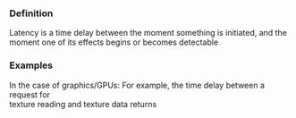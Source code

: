 ### Definition
Latency is a time delay between the moment something is initiated,  and the moment one of its effects begins or becomes detectable

### Examples
In the case of graphics/GPUs: For example, the time delay between a request for  
texture reading and texture data returns